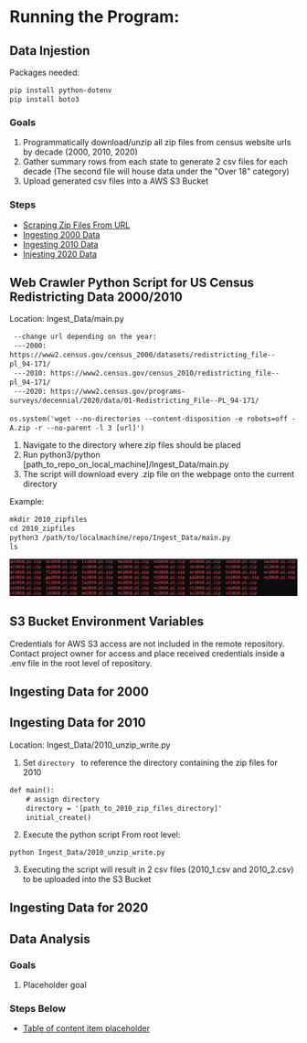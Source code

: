 # Running the Program:

## Data Injestion
Packages needed:
```
pip install python-dotenv
pip install boto3
```
### Goals
1. Programmatically download/unzip all zip files from census website urls by decade (2000, 2010, 2020)
2. Gather summary rows from each state to generate 2 csv files for each decade (The second file will house data under the "Over 18" category)
3. Upload generated csv files into a AWS S3 Bucket
### Steps
* [Scraping Zip Files From URL](#web-crawler-python-script-for-US-Census-Redistricting-Data-2000/2010)
* [Ingesting 2000 Data](#ingesting-data-for-2000)
* [Ingesting 2010 Data](#ingesting-data-for-2010)
* [Injesting 2020 Data](#ingesting-data-for-2020)

## Web Crawler Python Script for US Census Redistricting Data 2000/2010

Location: Ingest_Data/main.py

```
 --change url depending on the year:
 ---2000: https://www2.census.gov/census_2000/datasets/redistricting_file--pl_94-171/
 ---2010: https://www2.census.gov/census_2010/redistricting_file--pl_94-171/
 ---2020: https://www2.census.gov/programs-surveys/decennial/2020/data/01-Redistricting_File--PL_94-171/

os.system('wget --no-directories --content-disposition -e robots=off -A.zip -r --no-parent -l 3 [url]')
```
1. Navigate to the directory where zip files should be placed
2. Run python3/python [path_to_repo_on_local_machine]/Ingest_Data/main.py
3. The script will download every .zip file on the webpage onto the current directory

Example:

```
mkdir 2010_zipfiles
cd 2010_zipfiles
python3 /path/to/localmachine/repo/Ingest_Data/main.py
ls
```
![alt text](documentation_screenshots/zip_files.png "zip files in ubuntu")

## S3 Bucket Environment Variables
Credentials for AWS S3 access are not included in the remote repository. Contact project owner for access and place received credentials inside a .env file in the root level of repository.

## Ingesting Data for 2000

## Ingesting Data for 2010
Location: Ingest_Data/2010_unzip_write.py

1. Set ```directory ``` to reference the directory containing the zip files for 2010

```
def main():
    # assign directory
    directory = '[path_to_2010_zip_files_directory]'
    initial_create()

```

2. Execute the python script
From root level:
```
python Ingest_Data/2010_unzip_write.py
```

3. Executing the script will result in 2 csv files (2010_1.csv and 2010_2.csv) to be uploaded into the S3 Bucket

## Ingesting Data for 2020

## Data Analysis

### Goals
1. Placeholder goal
### Steps Below
* [Table of content item placeholder](#placeholder-link)





